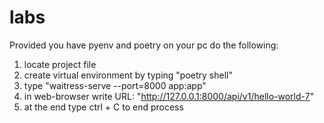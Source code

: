 # labs

Provided you have pyenv and poetry on your pc do the following:

1. locate project file
2. create virtual environment by typing "poetry shell"
3. type "waitress-serve --port=8000 app:app"
4. in web-browser write URL: "http://127.0.0.1:8000/api/v1/hello-world-7"
5. at the end type ctrl + C to end process
